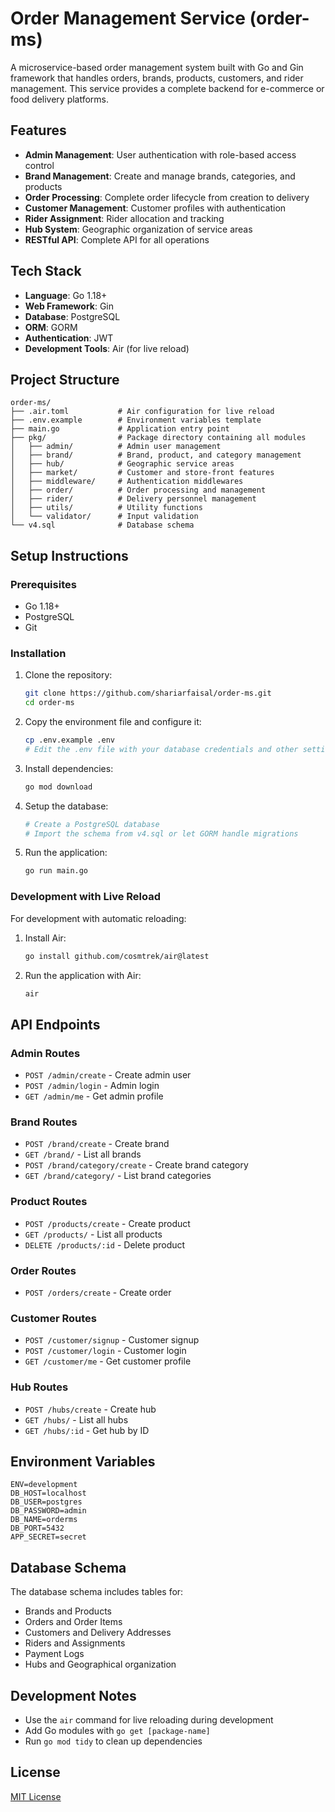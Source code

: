 <!-- tesssst -->
# Order Management Service (order-ms)

A microservice-based order management system built with Go and Gin framework that handles orders, brands, products, customers, and rider management. This service provides a complete backend for e-commerce or food delivery platforms.

## Features


- **Admin Management**: User authentication with role-based access control
- **Brand Management**: Create and manage brands, categories, and products
- **Order Processing**: Complete order lifecycle from creation to delivery
- **Customer Management**: Customer profiles with authentication
- **Rider Assignment**: Rider allocation and tracking
- **Hub System**: Geographic organization of service areas
- **RESTful API**: Complete API for all operations

## Tech Stack

- **Language**: Go 1.18+
- **Web Framework**: Gin
- **Database**: PostgreSQL
- **ORM**: GORM
- **Authentication**: JWT
- **Development Tools**: Air (for live reload)

## Project Structure

```
order-ms/
├── .air.toml           # Air configuration for live reload
├── .env.example        # Environment variables template
├── main.go             # Application entry point
├── pkg/                # Package directory containing all modules
│   ├── admin/          # Admin user management
│   ├── brand/          # Brand, product, and category management
│   ├── hub/            # Geographic service areas
│   ├── market/         # Customer and store-front features
│   ├── middleware/     # Authentication middlewares
│   ├── order/          # Order processing and management
│   ├── rider/          # Delivery personnel management
│   ├── utils/          # Utility functions
│   └── validator/      # Input validation
└── v4.sql              # Database schema
```

## Setup Instructions

### Prerequisites

- Go 1.18+
- PostgreSQL
- Git

### Installation

1. Clone the repository:
   ```bash
   git clone https://github.com/shariarfaisal/order-ms.git
   cd order-ms
   ```

2. Copy the environment file and configure it:
   ```bash
   cp .env.example .env
   # Edit the .env file with your database credentials and other settings
   ```

3. Install dependencies:
   ```bash
   go mod download
   ```

4. Setup the database:
   ```bash
   # Create a PostgreSQL database
   # Import the schema from v4.sql or let GORM handle migrations
   ```

5. Run the application:
   ```bash
   go run main.go
   ```

### Development with Live Reload

For development with automatic reloading:

1. Install Air:
   ```bash
   go install github.com/cosmtrek/air@latest
   ```

2. Run the application with Air:
   ```bash
   air
   ```

## API Endpoints

### Admin Routes
- `POST /admin/create` - Create admin user
- `POST /admin/login` - Admin login
- `GET /admin/me` - Get admin profile

### Brand Routes
- `POST /brand/create` - Create brand
- `GET /brand/` - List all brands
- `POST /brand/category/create` - Create brand category
- `GET /brand/category/` - List brand categories

### Product Routes
- `POST /products/create` - Create product
- `GET /products/` - List all products
- `DELETE /products/:id` - Delete product

### Order Routes
- `POST /orders/create` - Create order

### Customer Routes
- `POST /customer/signup` - Customer signup
- `POST /customer/login` - Customer login
- `GET /customer/me` - Get customer profile

### Hub Routes
- `POST /hubs/create` - Create hub
- `GET /hubs/` - List all hubs
- `GET /hubs/:id` - Get hub by ID

## Environment Variables

```
ENV=development
DB_HOST=localhost
DB_USER=postgres
DB_PASSWORD=admin
DB_NAME=orderms
DB_PORT=5432
APP_SECRET=secret
```

## Database Schema

The database schema includes tables for:
- Brands and Products
- Orders and Order Items
- Customers and Delivery Addresses
- Riders and Assignments
- Payment Logs
- Hubs and Geographical organization

## Development Notes

- Use the `air` command for live reloading during development
- Add Go modules with `go get [package-name]`
- Run `go mod tidy` to clean up dependencies
<!-- comments hello-->

## License

[MIT License](LICENSE)
